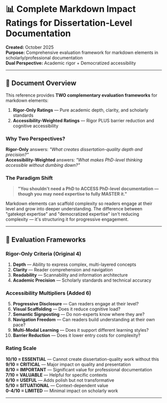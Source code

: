 # 📊 Complete Markdown Impact Ratings for Dissertation-Level Documentation

**Created:** October 2025  
**Purpose:** Comprehensive evaluation framework for markdown elements in scholarly/professional documentation  
**Dual Perspective:** Academic rigor + Democratized accessibility

---

## 📖 Document Overview

This reference provides **TWO complementary evaluation frameworks** for markdown elements:

1. **Rigor-Only Ratings** — Pure academic depth, clarity, and scholarly standards
2. **Accessibility-Weighted Ratings** — Rigor PLUS barrier reduction and cognitive accessibility

### Why Two Perspectives?

**Rigor-Only** answers: *"What creates dissertation-quality depth and precision?"*  
**Accessibility-Weighted** answers: *"What makes PhD-level thinking accessible without dumbing down?"*

### The Paradigm Shift

> **"You shouldn't need a PhD to ACCESS PhD-level documentation — though you may need expertise to fully MASTER it."**

Markdown elements can scaffold complexity so readers engage at their level and grow into deeper understanding. The difference between "gatekept expertise" and "democratized expertise" isn't reducing complexity — it's structuring it for progressive engagement.

---

## 🎯 Evaluation Frameworks

### Rigor-Only Criteria (Original 4)

1. **Depth** — Ability to express complex, multi-layered concepts
2. **Clarity** — Reader comprehension and navigation
3. **Readability** — Scannability and information architecture
4. **Academic Precision** — Scholarly standards and technical accuracy

### Accessibility Multipliers (Added 6)

5. **Progressive Disclosure** — Can readers engage at their level?
6. **Visual Scaffolding** — Does it reduce cognitive load?
7. **Semantic Signposting** — Do non-experts know where they are?
8. **Navigation Freedom** — Can readers build understanding at their own pace?
9. **Multi-Modal Learning** — Does it support different learning styles?
10. **Barrier Reduction** — Does it lower entry costs for complexity?

### Rating Scale

**10/10 = ESSENTIAL** — Cannot create dissertation-quality work without this  
**9/10 = CRITICAL** — Major impact on quality and presentation  
**8/10 = IMPORTANT** — Significant value for professional documentation  
**7/10 = VALUABLE** — Helpful for specific contexts  
**6/10 = USEFUL** — Adds polish but not transformative  
**5/10 = SITUATIONAL** — Context-dependent value  
**0-4/10 = LIMITED** — Minimal impact on scholarly work

---

